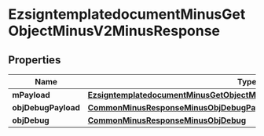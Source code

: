 
# EzsigntemplatedocumentMinusGetObjectMinusV2MinusResponse

## Properties
Name | Type | Description | Notes
------------ | ------------- | ------------- | -------------
**mPayload** | [**EzsigntemplatedocumentMinusGetObjectMinusV2MinusResponseMinusMPayload**](EzsigntemplatedocumentMinusGetObjectMinusV2MinusResponseMinusMPayload.md) |  | 
**objDebugPayload** | [**CommonMinusResponseMinusObjDebugPayload**](CommonMinusResponseMinusObjDebugPayload.md) |  |  [optional]
**objDebug** | [**CommonMinusResponseMinusObjDebug**](CommonMinusResponseMinusObjDebug.md) |  |  [optional]



